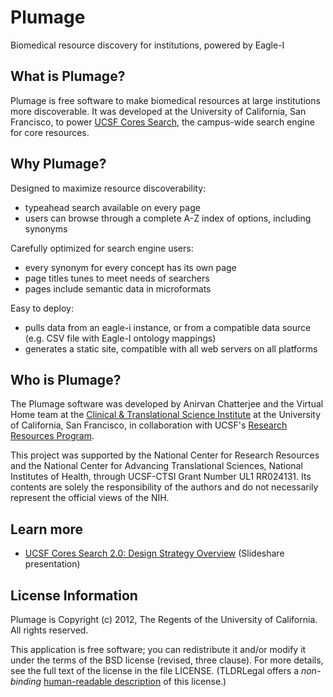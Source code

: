 # Plumage

Biomedical resource discovery for institutions, powered by Eagle-I

## What is Plumage?

Plumage is free software to make biomedical resources at large
institutions more discoverable. It was developed at the University of
California, San Francisco, to power [UCSF Cores Search][], the
campus-wide search engine for core resources.

## Why Plumage?

Designed to maximize resource discoverability:

* typeahead search available on every page
* users can browse through a complete A-Z index of options, including synonyms

Carefully optimized for search engine users:

* every synonym for every concept has its own page
* page titles tunes to meet needs of searchers
* pages include semantic data in microformats

Easy to deploy:

* pulls data from an eagle-i instance, or from a compatible data source (e.g. CSV file with Eagle-I ontology mappings)
* generates a static site, compatible with all web servers on all platforms

## Who is Plumage?

The Plumage software was developed by Anirvan Chatterjee and the
Virtual Home team at the [Clinical & Translational Science
Institute][CTSI] at the University of California, San Francisco, in
collaboration with UCSF's [Research Resources Program][RRP].

This project was supported by the National Center for Research
Resources and the National Center for Advancing Translational
Sciences, National Institutes of Health, through UCSF-CTSI Grant
Number UL1 RR024131. Its contents are solely the responsibility of the
authors and do not necessarily represent the official views of the
NIH.

## Learn more

* [UCSF Cores Search 2.0: Design Strategy Overview](slides) (Slideshare presentation)

## License Information

Plumage is Copyright (c) 2012, The Regents of the University of
California. All rights reserved.

This application is free software; you can redistribute it and/or
modify it under the terms of the BSD license (revised, three clause).
For more details, see the full text of the license in the file
LICENSE. (TLDRLegal offers a _non-binding_ [human-readable
description](TLDRLegal) of this license.)

[UCSF Cores Search]: http://cores.ucsf.edu/
[CTSI]: http://ctsi.ucsf.edu/
[RRP]: http://rrp.ucsf.edu/
[slides]: http://www.slideshare.net/CTSIatUCSF/ucsf-cores-search-20-design-strategy-overview
[TLDRLegal]: http://www.tldrlegal.com/license/bsd-3-clause-license-(revised)
